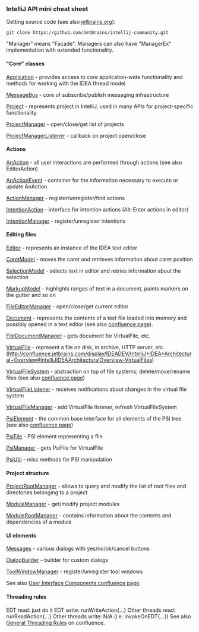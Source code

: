 ### IntelliJ API mini cheat sheet

Getting source code (see also [jetbrains.org](http://www.jetbrains.org/pages/viewpage.action?pageId=983225)):
```
git clone https://github.com/JetBrains/intellij-community.git
```
"Manager" means "Facade". Managers can also have "ManagerEx" implementation with extended functionality.


#### "Core" classes

[Application](https://github.com/JetBrains/intellij-community/blob/master/platform/core-api/src/com/intellij/openapi/application/Application.java) - 
provides access to core application-wide functionality and methods for working with the IDEA thread model

[MessageBus](https://github.com/JetBrains/intellij-community/blob/master/platform/util/src/com/intellij/util/messages/MessageBus.java) - 
core of subscribe/publish messaging infrastructure

[Project](https://github.com/JetBrains/intellij-community/blob/master/platform/core-api/src/com/intellij/openapi/project/Project.java) - 
represents project in IntelliJ, used in many APIs for project-specific functionality

[ProjectManager](https://github.com/JetBrains/intellij-community/blob/master/platform/projectModel-api/src/com/intellij/openapi/project/ProjectManager.java) - 
open/close/get list of projects

[ProjectManagerListener](https://github.com/JetBrains/intellij-community/blob/master/platform/projectModel-api/src/com/intellij/openapi/project/ProjectManagerListener.java) - 
callback on project open/close


#### Actions

[AnAction](https://github.com/JetBrains/intellij-community/blob/master/platform/editor-ui-api/src/com/intellij/openapi/actionSystem/AnAction.java) - 
all user interactions are performed through actions (see also EditorAction)

[AnActionEvent](https://github.com/JetBrains/intellij-community/blob/master/platform/editor-ui-api/src/com/intellij/openapi/actionSystem/AnActionEvent.java) - 
container for the information necessary to execute or update AnAction

[ActionManager](https://github.com/JetBrains/intellij-community/blob/master/platform/editor-ui-api/src/com/intellij/openapi/actionSystem/ActionManager.java) - 
register/unregister/find actions

[IntentionAction](https://github.com/JetBrains/intellij-community/blob/master/platform/analysis-api/src/com/intellij/codeInsight/intention/IntentionAction.java) - 
interface for intention actions (Alt-Enter actions in editor)

[IntentionManager](https://github.com/JetBrains/intellij-community/blob/master/platform/analysis-api/src/com/intellij/codeInsight/intention/IntentionManager.java) - 
register/unregister intentions


#### Editing files

[Editor](https://github.com/JetBrains/intellij-community/blob/master/platform/editor-ui-api/src/com/intellij/openapi/editor/Editor.java) - 
represents an instance of the IDEA text editor

[CaretModel](https://github.com/JetBrains/intellij-community/blob/master/platform/editor-ui-api/src/com/intellij/openapi/editor/CaretModel.java) - 
moves the caret and retrieves information about caret position

[SelectionModel](https://github.com/JetBrains/intellij-community/blob/master/platform/editor-ui-api/src/com/intellij/openapi/editor/SelectionModel.java) - 
selects text in editor and retries information about the selection

[MarkupModel](https://github.com/JetBrains/intellij-community/blob/master/platform/editor-ui-api/src/com/intellij/openapi/editor/markup/MarkupModel.java) - 
highlights ranges of text in a document, paints markers on the gutter and so on

[FileEditorManager](https://github.com/JetBrains/intellij-community/blob/master/platform/platform-api/src/com/intellij/openapi/fileEditor/FileEditorManager.java) - 
open/close/get current editor


[Document](https://github.com/JetBrains/intellij-community/blob/master/platform/core-api/src/com/intellij/openapi/editor/Document.java) - 
represents the contents of a text file loaded into memory and possibly opened in a text editor
(see also [confluence page](http://confluence.jetbrains.com/display/IDEADEV/IntelliJ+IDEA+Architectural+Overview#IntelliJIDEAArchitecturalOverview-Documents)).

[FileDocumentManager](https://github.com/JetBrains/intellij-community/blob/master/platform/core-api/src/com/intellij/openapi/fileEditor/FileDocumentManager.java) - 
gets document for VirtualFile, etc.


[VirtualFile](https://github.com/JetBrains/intellij-community/blob/master/platform/core-api/src/com/intellij/openapi/vfs/VirtualFile.java) - 
represent a file on disk, in archive, HTTP server, etc. (http://confluence.jetbrains.com/display/IDEADEV/IntelliJ+IDEA+Architectural+Overview#IntelliJIDEAArchitecturalOverview-VirtualFiles)

[VirtualFileSystem](https://github.com/JetBrains/intellij-community/blob/master/platform/core-api/src/com/intellij/openapi/vfs/VirtualFileSystem.java) - 
abstraction on top of file systems; delete/move/rename files (see also [confluence page](http://confluence.jetbrains.com/display/IDEADEV/IntelliJ+IDEA+Virtual+File+System))

[VirtualFileListener](https://github.com/JetBrains/intellij-community/blob/master/platform/core-api/src/com/intellij/openapi/vfs/VirtualFileListener.java) - 
receives notifications about changes in the virtual file system

[VirtualFileManager](https://github.com/JetBrains/intellij-community/blob/master/platform/core-api/src/com/intellij/openapi/vfs/VirtualFileManager.java) - 
add VirtualFile listener, refresh VirtualFileSystem


[PsiElement](https://github.com/JetBrains/intellij-community/blob/master/platform/core-api/src/com/intellij/psi/PsiElement.java) - 
the common base interface for all elements of the PSI tree (see also [confluence page](http://confluence.jetbrains.com/display/IDEADEV/IntelliJ+IDEA+Architectural+Overview#IntelliJIDEAArchitecturalOverview-PsiFiles))

[PsiFile](https://github.com/JetBrains/intellij-community/blob/master/platform/core-api/src/com/intellij/psi/PsiFile.java) - 
PSI element representing a file

[PsiManager](https://github.com/JetBrains/intellij-community/blob/master/platform/core-api/src/com/intellij/psi/PsiManager.java) - 
gets PsiFile for VirtualFile

[PsiUtil](https://github.com/JetBrains/intellij-community/blob/master/plugins/devkit/src/util/PsiUtil.java) - 
misc methods for PSI manipulation


#### Project structure

[ProjectRootManager](https://github.com/JetBrains/intellij-community/blob/master/platform/projectModel-api/src/com/intellij/openapi/roots/ProjectRootManager.java) - 
allows to query and modify the list of root files and directories belonging to a project

[ModuleManager](https://github.com/JetBrains/intellij-community/blob/master/platform/projectModel-api/src/com/intellij/openapi/module/ModuleManager.java) - 
get/modify project modules

[ModuleRootManager](https://github.com/JetBrains/intellij-community/blob/master/platform/projectModel-api/src/com/intellij/openapi/roots/ModuleRootManager.java) - 
contains information about the contents and dependencies of a module


#### UI elements

[Messages](https://github.com/JetBrains/intellij-community/blob/master/platform/platform-api/src/com/intellij/openapi/ui/Messages.java) - 
various dialogs with yes/no/ok/cancel buttons

[DialogBuilder](https://github.com/JetBrains/intellij-community/blob/master/platform/platform-api/src/com/intellij/openapi/ui/DialogBuilder.java) - 
builder for custom dialogs

[ToolWindowManager](https://github.com/JetBrains/intellij-community/blob/master/platform/platform-api/src/com/intellij/openapi/wm/ToolWindowManager.java) - 
register/unregister tool windows

See also [User Interface Components confluence page](http://confluence.jetbrains.com/display/IDEADEV/IntelliJ+IDEA+User+Interface+Components).


#### Threading rules
EDT read: just do it
EDT write: runWriteAction{...}
Other threads read: runReadAction{...}
Other threads write: N/A (i.e. invokeOnEDT{...})
See also 
[General Threading Rules](http://confluence.jetbrains.com/display/IDEADEV/IntelliJ+IDEA+Architectural+Overview#IntelliJIDEAArchitecturalOverview-Threading)
on confluence.
